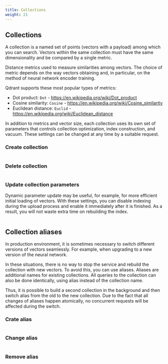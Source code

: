 ```yaml
---
title: Collections
weight: 21
---
```


## Collections

A collection is a named set of points (vectors with a payload) among which you can search.
Vectors within the same collection must have the same dimensionality and be compared by a single metric.

Distance metrics used to measure similarities among vectors.
The choice of metric depends on the way vectors obtaining and, in particular, on the method of neural network encoder training.

Qdrant supports these most popular types of metrics:

* Dot product: `Dot` - https://en.wikipedia.org/wiki/Dot_product
* Cosine similarity: `Cosine`  - https://en.wikipedia.org/wiki/Cosine_similarity
* Euclidean distance: `Euclid` - https://en.wikipedia.org/wiki/Euclidean_distance

In addition to metrics and vector size, each collection uses its own set of parameters that controls collection optimization, index construction, and vacuum.
These settings can be changed at any time by a suitable request.

### Create collection

```json
```

<!-- 
#### Python

```python
```
 -->

### Delete collection

```json
```

<!-- 
#### Python

```python
```
 -->


### Update collection parameters

Dynamic parameter update may be useful, for example, for more efficient initial loading of vectors.
With these settings, you can disable indexing during the upload process and enable it immediately after it is finished.
As a result, you will not waste extra time on rebuilding the index.

```json
```

<!-- 
#### Python

```python
```
 -->


## Collection aliases

In production environment, it is sometimes necessary to switch different versions of vectors seamlessly.
For example, when upgrading to a new version of the neural network.

In these situations, there is no way to stop the service and rebuild the collection with new vectors.
To avoid this, you can use aliases. 
Aliases are additional names for existing collections.
All queries to the collection can also be done identically, using alias instead of the collection name.

Thus, it is possible to build a second collection in the background and then switch alias from the old to the new collection.
Due to the fact that all changes of aliases happen atomically, no concurrent requests will be affected during the switch.

### Crate alias

```json
```

<!-- 
#### Python

```python
```
 -->


### Change alias

```json
```

<!-- 
#### Python

```python
```
 -->


### Remove alias

```json
```

<!-- 
#### Python

```python
```
 -->

